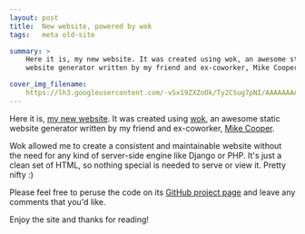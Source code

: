```yaml
---
layout: post
title:  New website, powered by wok
tags:   meta old-site

summary: >
    Here it is, my new website. It was created using wok, an awesome static
    website generator written by my friend and ex-coworker, Mike Cooper.

cover_img_filename:
    https://lh3.googleusercontent.com/-vSx19ZXZoOk/Ty2CSug7pNI/AAAAAAAADW4/FD28I_Z9wME/s800/Screenshot.png
---
```

Here it is, [my new website][mysite]. It was created using [wok][], an awesome
static website generator written by my friend and ex-coworker,
[Mike Cooper][cooper].

[mysite]:http://robmd.net
[wok]:https://github.com/mythmon/wok
[cooper]:http://facebook.com/mythmon

Wok allowed me to create a consistent and maintainable website without the need
for any kind of server-side engine like Django or PHP. It's just a clean set
of HTML, so nothing special is needed to serve or view it. Pretty nifty :)

Please feel free to peruse the code on its [GitHub project page][github] and
leave any comments that you'd like.

[github]:https://github.com/robatron/robmd.net

Enjoy the site and thanks for reading!
